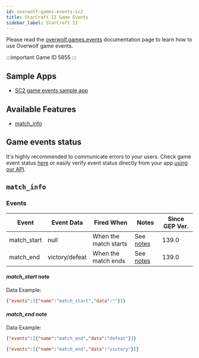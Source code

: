 ```yaml
---
id: overwolf-games-events-sc2
title: StarCraft II Game Events
sidebar_label: StarCraft II
---
```


Please read the [overwolf.games.events](overwolf-games-events) documentation page to learn how to use Overwolf game events.

:::important Game ID
5855
:::

## Sample Apps

* [SC2 game events sample app](https://github.com/overwolf/events-sample-apps)

## Available Features

* [match_info](#match_info)

## Game events status

It's highly recommended to communicate errors to your users. Check game event status [here](../status/all) or easily verify event status directly from your app [using our API](../topics/howto-check-events-status-from-app).

## `match_info`

### Events

Event       | Event Data   | Fired When    | Notes              | Since GEP Ver. |
------------| -------------| --------------| ------------------ | --------------|
match_start | null         |When the match starts|See [notes](#match_start-note)|   139.0   | 
match_end   | victory/defeat|When the match ends|See [notes](#match_end-note)|   139.0   | 

#### *match_start* note

Data Example:

```json
{"events":[{"name":"match_start","data":""}]}
```

#### *match_end* note

Data Example:

```json
{"events":[{"name":"match_end","data":"defeat"}]}
```
```json
{"events":[{"name":"match_end","data":"victory"}]}
```
